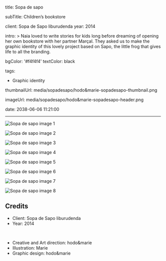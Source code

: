 title: Sopa de sapo

subTitle: Children’s bookstore

client: Sopa de Sapo liburudenda
year: 2014

intro: >
  Naia loved to write stories for kids long before dreaming of opening her own bookstore with her partner Marçal. They asked us to make the graphic identity of this lovely project based on Sapo, the little frog that gives life to all the branding.

bgColor: '#f4f4f4'
textColor: black

tags:
  - Graphic identity

thumbnailUrl: media/sopadesapo/hodo&marie-sopadesapo-thumbnail.png

imageUrl: media/sopadesapo/hodo&marie-sopadesapo-header.png

date: 2038-06-06 11:21:00



---

<div class="gallery gallery-1">

![Sopa de sapo image 1](/media/sopadesapo/hodo&marie-sopadesapo-1.png)

</div>

<div class="gallery gallery-1">

![Sopa de sapo image 2](/media/sopadesapo/hodo&marie-sopadesapo-2.png)

</div>

<div class="gallery gallery-2">

![Sopa de sapo image 3](/media/sopadesapo/hodo&marie-sopadesapo-3.jpg)

![Sopa de sapo image 4](/media/sopadesapo/hodo&marie-sopadesapo-4.jpg)

</div>

<div class="gallery gallery-2">

![Sopa de sapo image 5](/media/sopadesapo/hodo&marie-sopadesapo-5.jpg)

![Sopa de sapo image 6](/media/sopadesapo/hodo&marie-sopadesapo-6.jpg)

</div>

<div class="gallery gallery-2">

![Sopa de sapo image 7](/media/sopadesapo/hodo&marie-sopadesapo-7.jpg)

![Sopa de sapo image 8](/media/sopadesapo/hodo&marie-sopadesapo-8.jpg)

</div>

## Credits

* Client: Sopa de Sapo liburudenda
* Year: 2014  

<br>

* Creative and Art direction: hodo&marie
* Illustration: Marie
* Graphic design: hodo&marie

